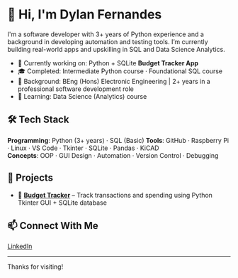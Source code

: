 # 👋 Hi, I'm Dylan Fernandes

I'm a software developer with 3+ years of Python experience and a background in developing automation and testing tools. I’m currently building real-world apps and upskilling in SQL and Data Science Analytics.

- 🔭 Currently working on: Python + SQLite **Budget Tracker App**
- 🎓 Completed: Intermediate Python course · Foundational SQL course
- 🧠 Background: BEng (Hons) Electronic Engineering | 2+ years in a professional software development role
- 🌱 Learning: Data Science (Analytics) course 

## 🛠 Tech Stack
**Programming**: Python (3+ years) · SQL (Basic)
**Tools**: GitHub · Raspberry Pi · Linux · VS Code · Tkinter · SQLite · Pandas · KiCAD  
**Concepts**: OOP · GUI Design · Automation · Version Control · Debugging

## 🚀 Projects
- 🔹 [**Budget Tracker**](https://github.com/DylanFernandes98/budget-tracker) – Track transactions and spending using Python Tkinter GUI + SQLite database  

## 📫 Connect With Me
[LinkedIn](https://www.linkedin.com/in/fernandes-dylan/)  

---

Thanks for visiting!

